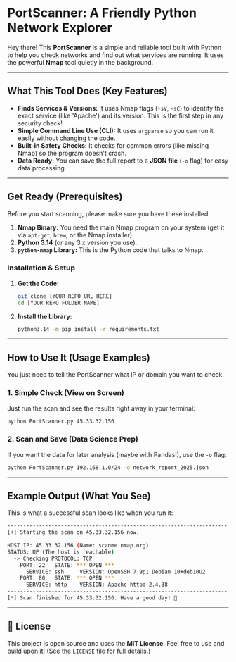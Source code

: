 # PortScanner: A Friendly Python Network Explorer

Hey there! This **PortScanner** is a simple and reliable tool built with Python to help you check networks and find out what services are running. It uses the powerful **Nmap** tool quietly in the background.

---

## What This Tool Does (Key Features)

* **Finds Services & Versions:** It uses Nmap flags (`-sV`, `-sC`) to identify the exact service (like 'Apache') and its version. This is the first step in any security check!
* **Simple Command Line Use (CLI):** It uses `argparse` so you can run it easily without changing the code.
* **Built-in Safety Checks:** It checks for common errors (like missing Nmap) so the program doesn't crash.
* **Data Ready:** You can save the full report to a **JSON file** (`-o` flag) for easy data processing.

---

## Get Ready (Prerequisites)

Before you start scanning, please make sure you have these installed:

1.  **Nmap Binary:** You need the main Nmap program on your system (get it via `apt-get`, `brew`, or the Nmap installer).
2.  **Python 3.14** (or any 3.x version you use).
3.  **`python-nmap` Library:** This is the Python code that talks to Nmap.

### Installation & Setup

1.  **Get the Code:**
    ```bash
    git clone [YOUR REPO URL HERE]
    cd [YOUR REPO FOLDER NAME]
    ```

2.  **Install the Library:**
    ```bash
    python3.14 -m pip install -r requirements.txt
    ```

---

## How to Use It (Usage Examples)

You just need to tell the PortScanner what IP or domain you want to check.

### 1. Simple Check (View on Screen)

Just run the scan and see the results right away in your terminal:

```bash
python PortScanner.py 45.33.32.156
````

### 2\. Scan and Save (Data Science Prep)

If you want the data for later analysis (maybe with Pandas\!), use the `-o` flag:

```bash
python PortScanner.py 192.168.1.0/24 -o network_report_2025.json
```

-----

## Example Output (What You See)

This is what a successful scan looks like when you run it:

```bash
----------------------------------------------------------------------
[+] Starting the scan on 45.33.32.156 now.
----------------------------------------------------------------------
HOST IP: 45.33.32.156 (Name: scanme.nmap.org)
STATUS: UP (The host is reachable)
  -> Checking PROTOCOL: TCP
    PORT: 22   STATE: *** OPEN ***
      SERVICE: ssh     VERSION: OpenSSH 7.9p1 Debian 10+deb10u2
    PORT: 80   STATE: *** OPEN ***
      SERVICE: http    VERSION: Apache httpd 2.4.38
----------------------------------------------------------------------
[*] Scan finished for 45.33.32.156. Have a good day! 👋
```

-----

## 📜 License

This project is open source and uses the **MIT License**. Feel free to use and build upon it\! (See the `LICENSE` file for full details.)

